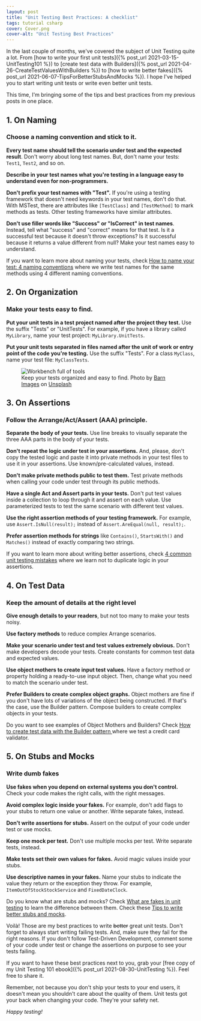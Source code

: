 ```yaml
---
layout: post
title: "Unit Testing Best Practices: A checklist"
tags: tutorial csharp
cover: Cover.png
cover-alt: "Unit Testing Best Practices"
---
```


In the last couple of months, we've covered the subject of Unit Testing quite a lot. From [how to write your first unit tests]({% post_url 2021-03-15-UnitTesting101 %}) to [create test data with Builders]({% post_url 2021-04-26-CreateTestValuesWithBuilders %}) to [how to write better fakes]({% post_url 2021-06-07-TipsForBetterStubsAndMocks %}). I hope I've helped you to start writing unit tests or write even better unit tests.

This time, I'm bringing some of the tips and best practices from my previous posts in one place. 

## 1. On Naming

### Choose a naming convention and stick to it.

**Every test name should tell the scenario under test and the expected result**. Don't worry about long test names. But, don't name your tests: `Test1`, `Test2`, and so on.

**Describe in your test names what you're testing in a language easy to understand even for non-programmers.**

**Don't prefix your test names with "Test".** If you're using a testing framework that doesn't need keywords in your test names, don't do that. With MSTest, there are attributes like `[TestClass]` and `[TestMethod]` to mark methods as tests. Other testing frameworks have similar attributes. 

**Don't use filler words like "Success" or "IsCorrect" in test names**. Instead, tell what "success" and "correct" means for that test. Is it a successful test because it doesn't throw exceptions? Is it successful because it returns a value different from null? Make your test names easy to understand.

<div class="message">If you want to learn more about naming your tests, check <a href="/2021/04/12/UnitTestNamingConventions">How to name your test: 4 naming conventions</a> where we write test names for the same methods using 4 different naming conventions.</div>

## 2. On Organization

### Make your tests easy to find.

**Put your unit tests in a test project named after the project they test.** Use the suffix "Tests" or "UnitTests". For example, if you have a library called `MyLibrary`, name your test project: `MyLibrary.UnitTests`.

**Put your unit tests separated in files named after the unit of work or entry point of the code you're testing.** Use the suffix "Tests". For a class `MyClass`, name your test file: `MyClassTests`.

<figure>
<img src="https://images.unsplash.com/photo-1426927308491-6380b6a9936f?crop=entropy&cs=tinysrgb&fit=crop&fm=jpg&h=400&ixid=MnwxfDB8MXxhbGx8fHx8fHx8fHwxNjIxNTY2NDk2&ixlib=rb-1.2.1&q=80&utm_campaign=api-credit&utm_medium=referral&utm_source=unsplash_source&w=600" alt="Workbench full of tools" />

<figcaption>Keep your tests organized and easy to find. Photo by <a href="https://unsplash.com/@barnimages?utm_source=unsplash&utm_medium=referral&utm_content=creditCopyText">Barn Images</a> on <a href="https://unsplash.com/s/photos/organization?utm_source=unsplash&utm_medium=referral&utm_content=creditCopyText">Unsplash</a></figcaption>
</figure>

## 3. On Assertions

### Follow the Arrange/Act/Assert (AAA) principle.

**Separate the body of your tests.** Use line breaks to visually separate the three AAA parts in the body of your tests.

**Don't repeat the logic under test in your assertions.** And, please, don't copy the tested logic and paste it into private methods in your test files to use it in your assertions. Use known/pre-calculated values, instead.

**Don't make private methods public to test them.** Test private methods when calling your code under test through its public methods.

**Have a single Act and Assert parts in your tests.** Don't put test values inside a collection to loop through it and assert on each value. Use parameterized tests to test the same scenario with different test values.

**Use the right assertion methods of your testing framework.** For example, use `Assert.IsNull(result);` instead of `Assert.AreEqual(null, result);`.

**Prefer assertion methods for strings** like `Contains()`, `StartsWith()` and `Matches()` instead of exactly comparing two strings.

<div class="message">If you want to learn more about writing better assertions, check <a href="/2021/03/29/UnitTestingCommonMistakes/">4 common unit testing mistakes</a> where we learn not to duplicate logic in your assertions.</div>

## 4. On Test Data

### Keep the amount of details at the right level

**Give enough details to your readers**, but not too many to make your tests noisy.

**Use factory methods** to reduce complex Arrange scenarios.

**Make your scenario under test and test values extremely obvious.** Don't make developers decode your tests. Create constants for common test data and expected values.

**Use object mothers to create input test values.** Have a factory method or property holding a ready-to-use input object. Then, change what you need to match the scenario under test.

**Prefer Builders to create complex object graphs.** Object mothers are fine if you don't have lots of variations of the object being constructed. If that's the case, use the Builder pattern. Compose builders to create complex objects in your tests.

<div class="message">Do you want to see examples of Object Mothers and Builders? Check <a href="/2021/04/26/CreateTestValuesWithBuilders/">How to create test data with the Builder pattern </a> where we test a credit card validator.</div>

## 5. On Stubs and Mocks

### Write dumb fakes

**Use fakes when you depend on external systems you don't control.** Check your code makes the right calls,  with the right messages.

**Avoid complex logic inside your fakes.** For example, don't add flags to your stubs to return one value or another. Write separate fakes, instead.

**Don't write assertions for stubs.** Assert on the output of your code under test or use mocks.

**Keep one mock per test.** Don't use multiple mocks per test. Write separate tests, instead.

**Make tests set their own values for fakes.** Avoid magic values inside your stubs.

**Use descriptive names in your fakes.** Name your stubs to indicate the value they return or the exception they throw. For example, `ItemOutOfStockStockService` and `FixedDateClock`.

<div class="message">Do you know what are stubs and mocks? Check <a href="/2021/05/24/WhatAreFakesInTesting">What are fakes in unit testing</a> to learn the difference between them. Check these <a href="/2021/06/07/TipsForBetterStubsAndMocks">Tips to write better stubs and mocks</a>.</div>

Voilà! Those are my best practices to write ~~better~~ great unit tests. Don't forget to always start writing failing tests. And, make sure they fail for the right reasons. If you don't follow Test-Driven Development, comment some of your code under test or change the assertions on purpose to see your tests failing.

If you want to have these best practices next to you, grab your [free copy of my Unit Testing 101 ebook]({% post_url 2021-08-30-UnitTesting %}). Feel free to share it.

Remember, not because you don't ship your tests to your end users, it doesn't mean you shouldn't care about the quality of them. Unit tests got your back when changing your code. They're your safety net.

_Happy testing!_